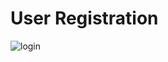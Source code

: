 # User Registration
![login](https://user-images.githubusercontent.com/90097945/183059298-d9f767c5-2d76-44d8-a566-745d45267c37.jpg)
